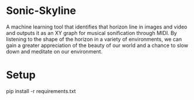 # Sonic-Skyline
A machine learning tool that identifies that horizon line in images and video and outputs it as an XY graph for musical sonification through MIDI. By listening to the shape of the horizon in a variety of environments, we can gain a greater appreciation of the beauty of our world and a chance to slow down and meditate on our environment.


# Setup
pip install -r requirements.txt